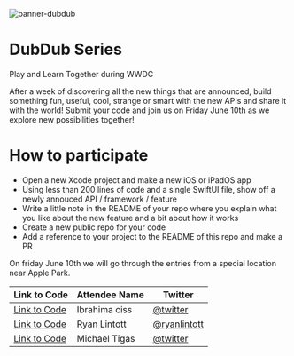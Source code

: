 ![banner-dubdub](https://user-images.githubusercontent.com/170948/172692793-959c85ba-c0a4-491d-ab3e-af038c33473e.png)

# DubDub Series

Play and Learn Together during WWDC

After a week of discovering all the new things that are announced, build something fun, useful, cool, strange or smart with the new APIs and share it with the world! Submit your code and join us on Friday June 10th as we explore new possibilities together!

# How to participate

- Open a new Xcode project and make a new iOS or iPadOS app
- Using less than 200 lines of code and a single SwiftUI file, show off a newly annouced API / framework / feature
- Write a little note in the README of your repo where you explain what you like about the new feature and a bit about how it works
- Create a new public repo for your code
- Add a reference to your project to the README of this repo and make a PR

On friday June 10th we will go through the entries from a special location near Apple Park.

| Link to Code  | Attendee Name | Twitter                                   |
|-------------|----------------|------------------------------------------------|
| [Link to Code](https://github.com/Bionik6/charabiapoc)  | Ibrahima ciss | [@twitter](https://www.twitter.com/bionik6) | <br/>
| [Link to Code](https://github.com/ryanlintott/LayoutThatFits)  | Ryan Lintott | [@ryanlintott](https://www.twitter.com/ryanlintott) | <br/>
| [Link to Code](https://github.com/teeeeeegz/ResizableSwiftUISheets)  | Michael Tigas | [@twitter](https://www.twitter.com/michael_tigas) | <br/>
